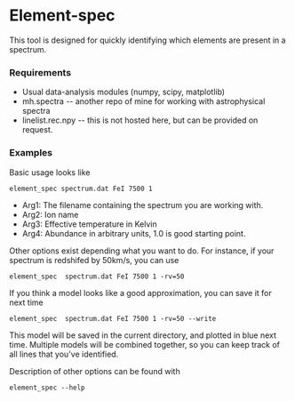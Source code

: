 # Element-spec
This tool is designed for quickly identifying which elements are present in a spectrum.

### Requirements
* Usual data-analysis modules (numpy, scipy, matplotlib)
* mh.spectra -- another repo of mine for working with astrophysical spectra
* linelist.rec.npy -- this is not hosted here, but can be provided on request.

### Examples
Basic usage looks like
```
element_spec spectrum.dat FeI 7500 1
```
* Arg1: The filename containing the spectrum you are working with.
* Arg2: Ion name
* Arg3: Effective temperature in Kelvin
* Arg4: Abundance in arbitrary units, 1.0 is good starting point.

Other options exist depending what you want to do.
For instance, if your spectrum is redshifed by 50km/s, you can use
```
element_spec  spectrum.dat FeI 7500 1 -rv=50
```

If you think a model looks like a good approximation, you can save it for next time
```
element_spec  spectrum.dat FeI 7500 1 -rv=50 --write
```
This model will be saved in the current directory, and plotted in blue next time.
Multiple models will be combined together, so you can keep track of all lines that
you've identified.

Description of other options can be found with
```
element_spec --help
```
